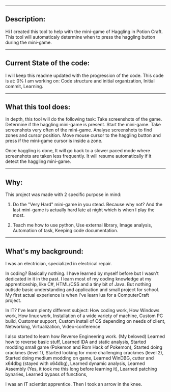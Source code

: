 -------------------------------
## Description:

Hi
I created this tool to help with the mini-game of Haggling in Potion Craft.
This tool will automaticaly determine when to press the haggling button during the mini-game.

-------------------------------
## Current State of the code:

I will keep this readme updated with the progression of the code.
This code is at: 
    0%
I am working on:
    Code structure and initial organization,
    Initial commit,
    Learning.

-------------------------------
## What this tool does:

In depth, this tool will do the following task:
    Take screenshots of the game.
    Determine if the haggling mini-game is present.
    Start the mini-game.
    Take screenshots very often of the mini-game.
    Analyse screenshots to find zones and cursor position.
    Move mouse cursor to the haggling button and press if the mini-game cursor is inside a zone.

Once haggling is done, It will go back to a slower paced mode where screenshots are taken less frequently.
It will resume automatically if it detect the haggling mini-game.

-------------------------------
## Why:

This project was made with 2 specific purpose in mind:
1.  Do the "Very Hard" mini-game in you stead.
    Because why not? 
    And the last mini-game is actually hard late at night which is when I play the most.

2.  Teach me how to use python, 
    Use external library,
    Image analysis, 
    Automation of task,
    Keeping code documentation.

-------------------------------
## What's my background:

I was an electrician, specialized in electrical repair.

In coding? Basically nothing.
I have learned by myself before but I wasn't dedicated in it in the past.
I learn most of my coding knowledge at my apprenticeship, like C#, HTML/CSS and a tiny bit of Java.
But nothing outisde basic understanding and application and small project for school.
My first actual experience is when I've learn lua for a ComputerCraft project.

In IT? I've learn plenty different subject:
    How coding work,
    How Windows work,
    How linux work,
    Installation of a wide variety of machine,
    Custom PC build,
    Customer support,
    Custom install of OS depending on needs of client,
    Networking,
    Virtualization,
    Video-conference

I also started to learn how Reverse Engineering work. (My beloved)
    Learned how to reverse basic stuff,
    Learned IDA and static analysis,
    Started modding small game (Pokemon and Rom Hack of Pokemon),
    Started doing crackmes (level 1),
    Started looking for more challenging crackmes (level 2),
    Started doing medium modding on game,
    Learned WinDBG, cutter and x64dbg (stayed with x64dbg),
    Learned dynamic analysis,
    Learned Assembly (Yes, it took me this long before learning it),
    Learned patching bynaries,
    Learned bypass of functions,
    

I was an IT scientist apprentice.
Then I took an arrow in the knee.